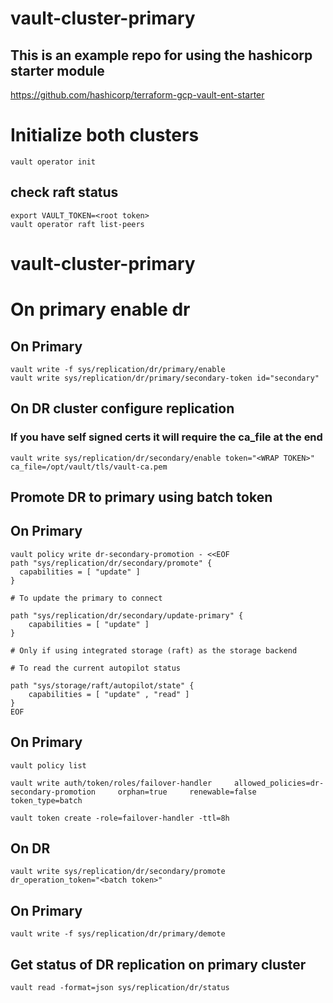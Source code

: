 # vault-cluster-primary

## This is an example repo for using the hashicorp starter module

https://github.com/hashicorp/terraform-gcp-vault-ent-starter

# Initialize both clusters
```
vault operator init
```
## check raft status
```
export VAULT_TOKEN=<root token>
vault operator raft list-peers
```

# vault-cluster-primary

# On primary enable dr

## On Primary

```
vault write -f sys/replication/dr/primary/enable
vault write sys/replication/dr/primary/secondary-token id="secondary"
```

## On DR cluster configure replication
### If you have self signed certs it will require the ca_file at the end
```
vault write sys/replication/dr/secondary/enable token="<WRAP TOKEN>" ca_file=/opt/vault/tls/vault-ca.pem
```

## Promote DR to primary using batch token

## On Primary
```
vault policy write dr-secondary-promotion - <<EOF
path "sys/replication/dr/secondary/promote" {
  capabilities = [ "update" ]
}

# To update the primary to connect

path "sys/replication/dr/secondary/update-primary" {
    capabilities = [ "update" ]
}

# Only if using integrated storage (raft) as the storage backend

# To read the current autopilot status

path "sys/storage/raft/autopilot/state" {
    capabilities = [ "update" , "read" ]
}
EOF
```
## On Primary
```
vault policy list

vault write auth/token/roles/failover-handler     allowed_policies=dr-secondary-promotion     orphan=true     renewable=false     token_type=batch

vault token create -role=failover-handler -ttl=8h
```

## On DR
```
vault write sys/replication/dr/secondary/promote      dr_operation_token="<batch token>"
```
## On Primary
```
vault write -f sys/replication/dr/primary/demote
```

## Get status of DR replication on primary cluster
```
vault read -format=json sys/replication/dr/status

```

